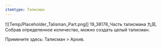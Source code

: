 ```yaml
---
itemtype: Талисман
---
```

![[Temp/Placeholder_Talisman_Part.png]]
19_38178_Часть талисмана 九凤. Собрав определенное количество, можно создать целый талисман.

Примените здесь: Талисман > Архив.
